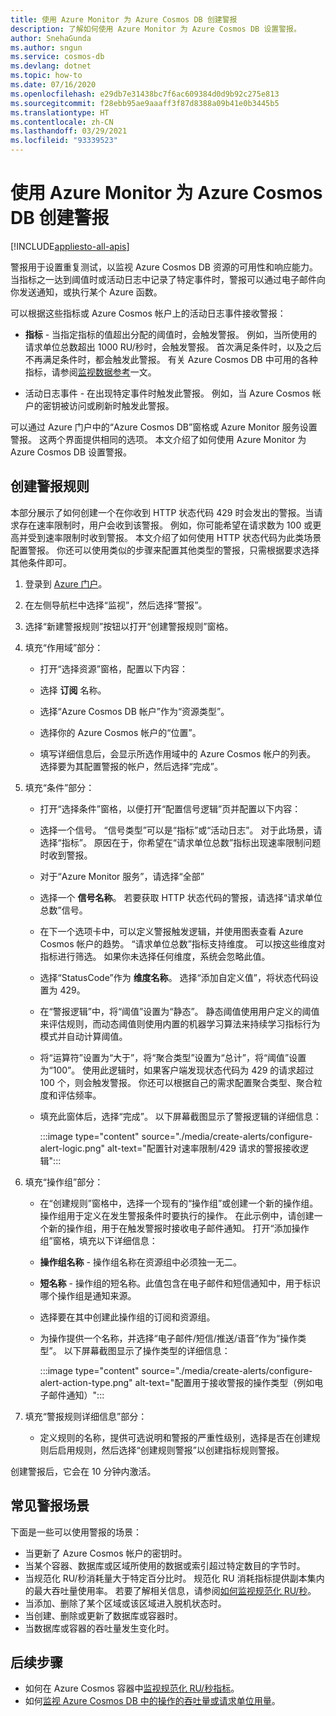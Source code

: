 ```yaml
---
title: 使用 Azure Monitor 为 Azure Cosmos DB 创建警报
description: 了解如何使用 Azure Monitor 为 Azure Cosmos DB 设置警报。
author: SnehaGunda
ms.author: sngun
ms.service: cosmos-db
ms.devlang: dotnet
ms.topic: how-to
ms.date: 07/16/2020
ms.openlocfilehash: e29db7e31438bc7f6ac609384d0d9b92c275e813
ms.sourcegitcommit: f28ebb95ae9aaaff3f87d8388a09b41e0b3445b5
ms.translationtype: HT
ms.contentlocale: zh-CN
ms.lasthandoff: 03/29/2021
ms.locfileid: "93339523"
---
```

# <a name="create-alerts-for-azure-cosmos-db-using-azure-monitor"></a>使用 Azure Monitor 为 Azure Cosmos DB 创建警报
[!INCLUDE[appliesto-all-apis](includes/appliesto-all-apis.md)]

警报用于设置重复测试，以监视 Azure Cosmos DB 资源的可用性和响应能力。 当指标之一达到阈值时或活动日志中记录了特定事件时，警报可以通过电子邮件向你发送通知，或执行某个 Azure 函数。

可以根据这些指标或 Azure Cosmos 帐户上的活动日志事件接收警报：

* **指标** - 当指定指标的值超出分配的阈值时，会触发警报。 例如，当所使用的请求单位总数超出 1000 RU/秒时，会触发警报。 首次满足条件时，以及之后不再满足条件时，都会触发此警报。 有关 Azure Cosmos DB 中可用的各种指标，请参阅[监视数据参考](monitor-cosmos-db-reference.md#metrics)一文。

* 活动日志事件 - 在出现特定事件时触发此警报。 例如，当 Azure Cosmos 帐户的密钥被访问或刷新时触发此警报。

可以通过 Azure 门户中的“Azure Cosmos DB”窗格或 Azure Monitor 服务设置警报。 这两个界面提供相同的选项。 本文介绍了如何使用 Azure Monitor 为 Azure Cosmos DB 设置警报。

## <a name="create-an-alert-rule"></a>创建警报规则

本部分展示了如何创建一个在你收到 HTTP 状态代码 429 时会发出的警报。当请求存在速率限制时，用户会收到该警报。 例如，你可能希望在请求数为 100 或更高并受到速率限制时收到警报。 本文介绍了如何使用 HTTP 状态代码为此类场景配置警报。 你还可以使用类似的步骤来配置其他类型的警报，只需根据要求选择其他条件即可。

1. 登录到 [Azure 门户](https://portal.azure.com/)。

1. 在左侧导航栏中选择“监视”，然后选择“警报”。 

1. 选择“新建警报规则”按钮以打开“创建警报规则”窗格。  

1. 填充“作用域”部分：

   * 打开“选择资源”窗格，配置以下内容：

   * 选择 **订阅** 名称。

   * 选择“Azure Cosmos DB 帐户”作为“资源类型”。 

   * 选择你的 Azure Cosmos 帐户的“位置”。

   * 填写详细信息后，会显示所选作用域中的 Azure Cosmos 帐户的列表。 选择要为其配置警报的帐户，然后选择“完成”。

1. 填充“条件”部分：

   * 打开“选择条件”窗格，以便打开“配置信号逻辑”页并配置以下内容： 

   * 选择一个信号。 “信号类型”可以是“指标”或“活动日志”。 对于此场景，请选择“指标”。 原因在于，你希望在“请求单位总数”指标出现速率限制问题时收到警报。

   * 对于“Azure Monitor 服务”，请选择“全部” 

   * 选择一个 **信号名称**。 若要获取 HTTP 状态代码的警报，请选择“请求单位总数”信号。

   * 在下一个选项卡中，可以定义警报触发逻辑，并使用图表查看 Azure Cosmos 帐户的趋势。 “请求单位总数”指标支持维度。 可以按这些维度对指标进行筛选。 如果你未选择任何维度，系统会忽略此值。

   * 选择“StatusCode”作为 **维度名称**。 选择“添加自定义值”，将状态代码设置为 429。

   * 在“警报逻辑”中，将“阈值”设置为“静态”。   静态阈值使用用户定义的阈值来评估规则，而动态阈值则使用内置的机器学习算法来持续学习指标行为模式并自动计算阈值。

   * 将“运算符”设置为“大于”，将“聚合类型”设置为“总计”，将“阈值”设置为“100”。      使用此逻辑时，如果客户端发现状态代码为 429 的请求超过 100 个，则会触发警报。 你还可以根据自己的需求配置聚合类型、聚合粒度和评估频率。

   * 填充此窗体后，选择“完成”。 以下屏幕截图显示了警报逻辑的详细信息：

     :::image type="content" source="./media/create-alerts/configure-alert-logic.png" alt-text="配置针对速率限制/429 请求的警报接收逻辑":::

1. 填充“操作组”部分：

   * 在“创建规则”窗格中，选择一个现有的“操作组”或创建一个新的操作组。 操作组用于定义在发生警报条件时要执行的操作。 在此示例中，请创建一个新的操作组，用于在触发警报时接收电子邮件通知。 打开“添加操作组”窗格，填充以下详细信息：

   * **操作组名称** - 操作组名称在资源组中必须独一无二。

   * **短名称** - 操作组的短名称。此值包含在电子邮件和短信通知中，用于标识哪个操作组是通知来源。

   * 选择要在其中创建此操作组的订阅和资源组。  

   * 为操作提供一个名称，并选择“电子邮件/短信/推送/语音”作为“操作类型”。 以下屏幕截图显示了操作类型的详细信息：

     :::image type="content" source="./media/create-alerts/configure-alert-action-type.png" alt-text="配置用于接收警报的操作类型（例如电子邮件通知）":::

1. 填充“警报规则详细信息”部分：

   * 定义规则的名称，提供可选说明和警报的严重性级别，选择是否在创建规则后启用规则，然后选择“创建规则警报”以创建指标规则警报。

创建警报后，它会在 10 分钟内激活。

## <a name="common-alerting-scenarios"></a>常见警报场景

下面是一些可以使用警报的场景：

* 当更新了 Azure Cosmos 帐户的密钥时。
* 当某个容器、数据库或区域所使用的数据或索引超过特定数目的字节时。
* 当规范化 RU/秒消耗量大于特定百分比时。 规范化 RU 消耗指标提供副本集内的最大吞吐量使用率。 若要了解相关信息，请参阅[如何监视规范化 RU/秒](monitor-normalized-request-units.md)。  
* 当添加、删除了某个区域或该区域进入脱机状态时。
* 当创建、删除或更新了数据库或容器时。
* 当数据库或容器的吞吐量发生变化时。

## <a name="next-steps"></a>后续步骤

* 如何在 Azure Cosmos 容器中[监视规范化 RU/秒指标](monitor-normalized-request-units.md)。
* 如何[监视 Azure Cosmos DB 中的操作的吞吐量或请求单位用量](monitor-request-unit-usage.md)。